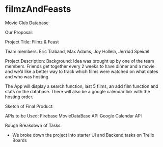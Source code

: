 # filmzAndFeasts
Movie Club Database

Our Proposal:

Project Title: Filmz & Feast

Team members: Eric Traband, Max Adams, Joy Hollela, Jerridd Speidel

Project Description:
Background:  Idea was brought up by one of the team members. Friends get together every 2 weeks to have dinner and a movie and we’d like a better way to track which films were watched on what dates and who was hosting.

The App will display a search function, last 5 films, an add film function and stats on the database. There will also be a google calendar link with the hosting order.

Sketch of Final Product:

APIs to be Used:
Firebase
MovieDataBase API
Google Calendar API

Rough Breakdown of Tasks:
- We broke down the project into starter UI and Backend tasks on Trello Boards
